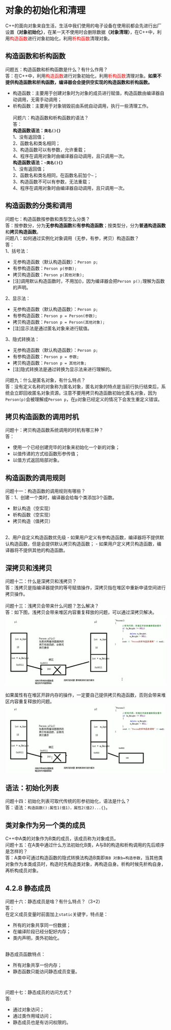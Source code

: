 
# 对象的初始化和清理
C++的面向对象来自生活，生活中我们使用的电子设备在使用前都会先进行出厂设置<b>（对象初始化）</b>，在某一天不使用时会删除数据<b>（对象清理）</b>，在C++中，利用<font color='red'>构造函数</font>进行对象初始化，利用<font color='red'>析构函数</font>清理对象。

## 构造函数和析构函数
问题五：构造函数和析构函数是什么？有什么作用？<br>
答：在C++中，利用<font color='red'>构造函数</font>进行对象初始化，利用<font color='red'>析构函数</font>清理对象。<b>如果不提供构造函数和析构函数，编译器会会提供空实现的构造函数和析构函数。</b>
- 构造函数：主要用于创建对象时为对象的成员进行赋值，构造函数由编译器自动调用，无需手动调用；
- 析构函数：主要用于对象销毁前由系统自动调用，执行一些清理工作。
<br><br>
问题六：构造函数和析构函数的语法？<br>
答：<br>
<b>构造函数语法：`类名(){}`</b><br>
1、没有返回值；<br>
2、函数名和类名相同；<br>
3、构造函数可以有参数，允许重载；<br>
4、程序在调用对象时由编译器自动调用，且只调用一次。<br>
<b>构造函数语法：`~类名(){}`</b><br>
1、没有返回值；<br>
2、函数名和类名相同，在函数名前加个`~`；<br>
3、构造函数不可以有参数，无法重载；<br>
4、程序在调用对象时由编译器自动调用，且只调用一次。<br>


## 构造函数的分类和调用
问题七：构造函数按参数和类型怎么分类？<br>
答：按参数分，分为<b>无参构造函数</b>和<b>有参构造函数</b>；按类型分，分为<b>普通构造函数</b>和<b>拷贝构造函数</b>。<br>
问题八：如何通过实例化对象调用（无参，有参，拷贝）构造函数？<br>
答：<br>
1、括号法：<br>
- 无参构造函数（默认构造函数）：`Person p;`
- 有参构造函数：`Person p(参数);`
- 拷贝构造函数：`Person p(其他对象);`
- [注]调用默认构造函数时，不用加()，因为编译器会把`Person p();`理解为函数的声明。

2、显示法：<br>
- 无参构造函数（默认构造函数）：`Person p;`
- 有参构造函数：`Person p = Person(参数);`
- 拷贝构造函数：`Person p = Person(其他对象);`
- [注]显示法是通过匿名对象来进行赋值。

3、隐式转换法：<br>
- 无参构造函数（默认构造函数）：`Person p;`
- 有参构造函数：`Person p = 参数;`
- 拷贝构造函数：`Person p = 其他对象;`
- [注]隐式转换法是通过转换为显示法来进行理解的。

问题九：什么是匿名对象，有什么特点？<br>
答：没有定义名称的对象称为匿名对象，匿名对象的特点是当前行执行结束后，系统会立即回收匿名对象资源。注意不要用拷贝构造函数初始化匿名对象，因为`Person(p)`会被理解成`Person p`，在`p`对象已经定义的情况下会发生重定义错误。

## 拷贝构造函数的调用时机
问题十：拷贝构造函数系统调用的时机有哪三种？<br>
答：
- 使用一个已经创建完毕的对象来初始化一个新的对象；
- 以值传递的方式给函数形参传值；
- 以值方式返回局部对象。


## 构造函数的调用规则
问题十一：构造函数的调用规则有哪些？<br>
答：1、创建一个类时，编译器会给每个类添加3个函数。<br>
- 默认构造（空实现）
- 析构函数（空实现）
- 拷贝构造（值拷贝）
<br>
2、用户自定义构造函数优先级
- 如果用户定义有参构造函数，编译器将不提供默认构造函数，但是会提供默认拷贝构造函数；
- 如果用户定义拷贝构造函数，编译器将不提供其他的构造函数。

## 深拷贝和浅拷贝
问题十二：什么是深拷贝和浅拷贝？<br>
答：浅拷贝是指编译器提供的等号赋值操作，深拷贝指在堆区中重新申请空间进行拷贝操作。
<br><br>
问题十三：浅拷贝会带来什么问题？怎么解决？<br>
答：如下图，浅拷贝会带来堆区内容重复释放的问题，可以通过深拷贝解决。<br>
<img src="./figures/浅拷贝的问题.png"><br><br>
如果属性有在堆区开辟内存的操作，一定要自己提供拷贝构造函数，否则会带来堆区内容重复释放的问题。
<img src="./figures/深拷贝解决问题.png">

## 语法：初始化列表
问题十四：初始化列表可取代传统的形参初始化，语法是什么？<br>
答：语法：`构造函数():属性1(值1)，属性2(值2)...{}`。


## 类对象作为另一个类的成员
C++中A类的对象作为B类的成员，该成员称为对象成员。<br>
问题十五：在A类中通过什么方法初始化B类，A与B的构造和析构调用的先后顺序是怎样的？<br>
答：A类中可通过构造函数的隐式转换法构造B类即`类B 对象b=构造参数`，当其他类对象作为本类成员时，构造时先构造类对象，再构造自身。析构时候先析构自身，再析构成员对象。

## 4.2.8 静态成员
问题十六：静态成员是啥？有什么特点？（3+2）<br>
答：<br>
在定义成员变量时前面加上`static`关键字，特点是：
- 所有的对象共享同一份数据；
- 在编译阶段已经分配好内存；
- 类内声明，类外初始化。

<br>静态成员函数特点：

- 所有对象共享一份内存；
- 静态函数只能访问静态成员变量。


<br>

问题十七：静态成员的访问方式？<br>
答:
- 通过对象访问；
- 通过类作用域访问；
- 静态成员也是有访问权限的。
